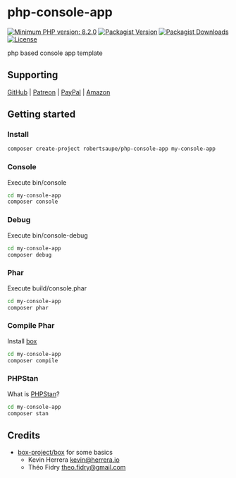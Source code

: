 # php-console-app

[![Minimum PHP version: 8.2.0](https://img.shields.io/badge/php-8.2%2B-blue.svg?color=blue&style=for-the-badge)](https://packagist.org/packages/robertsaupe/php-console-app)
[![Packagist Version](https://img.shields.io/packagist/v/robertsaupe/php-console-app?color=blue&style=for-the-badge)](https://packagist.org/packages/robertsaupe/php-console-app)
[![Packagist Downloads](https://img.shields.io/packagist/dt/robertsaupe/php-console-app?color=blue&style=for-the-badge)](https://packagist.org/packages/robertsaupe/php-console-app)
[![License](https://img.shields.io/badge/license-MIT-blue.svg?style=for-the-badge)](LICENSE)

php based console app template

## Supporting

[GitHub](https://github.com/sponsors/robertsaupe) |
[Patreon](https://www.patreon.com/robertsaupe) |
[PayPal](https://www.paypal.com/donate?hosted_button_id=SQMRNY8YVPCZQ) |
[Amazon](https://www.amazon.de/ref=as_li_ss_tl?ie=UTF8&linkCode=ll2&tag=robertsaupe-21&linkId=b79bc86cee906816af515980cb1db95e&language=de_DE)

## Getting started

### Install

```sh
composer create-project robertsaupe/php-console-app my-console-app
```

### Console

Execute bin/console

```sh
cd my-console-app
composer console
```

### Debug

Execute bin/console-debug

```sh
cd my-console-app
composer debug
```

### Phar

Execute build/console.phar

```sh
cd my-console-app
composer phar
```

### Compile Phar

Install [box](https://github.com/box-project/box/blob/master/doc/installation.md#installation)

```sh
cd my-console-app
composer compile
```

### PHPStan

What is [PHPStan](https://phpstan.org)?

```sh
cd my-console-app
composer stan
```

## Credits

- [box-project/box](https://github.com/box-project/box) for some basics
  - Kevin Herrera <kevin@herrera.io>
  - Théo Fidry <theo.fidry@gmail.com>
